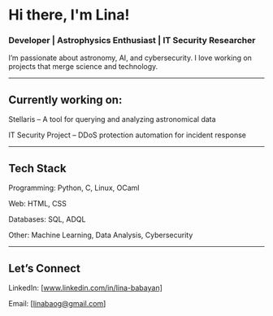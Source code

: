 # Hi there, I'm Lina! 

### Developer | Astrophysics Enthusiast | IT Security Researcher

I’m passionate about astronomy, AI, and cybersecurity. I love working on projects that merge science and technology.

-----------------

##  Currently working on:

 Stellaris – A tool for querying and analyzing astronomical data

 IT Security Project – DDoS protection automation for incident response

----------------

##  Tech Stack

Programming: Python, C, Linux, OCaml

Web: HTML, CSS

Databases: SQL, ADQL

Other: Machine Learning, Data Analysis, Cybersecurity

--------------------

##  Let’s Connect

LinkedIn: [www.linkedin.com/in/lina-babayan]

Email: [linabaog@gmail.com]

